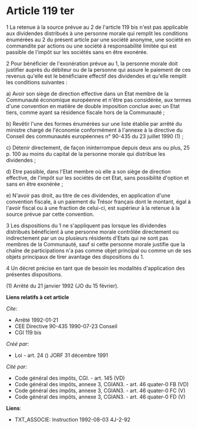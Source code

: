 # Article 119 ter

1 La retenue à la source prévue au 2 de l'article 119 bis n'est pas applicable aux dividendes distribués à une personne
morale qui remplit les conditions énumérées au 2 du présent article par une société anonyme, une société en commandite par
actions ou une société à responsabilité limitée qui est passible de l'impôt sur les sociétés sans en être exonérée.

2 Pour bénéficier de l'exonération prévue au 1, la personne morale doit justifier auprès du débiteur ou de la personne qui
assure le paiement de ces revenus qu'elle est le bénéficiaire effectif des dividendes et qu'elle remplit les conditions
suivantes :

a) Avoir son siège de direction effective dans un Etat membre de la Communauté économique européenne et n'être pas
considérée, aux termes d'une convention en matière de double imposition conclue avec un Etat tiers, comme ayant sa résidence
fiscale hors de la Communauté ;

b) Revêtir l'une des formes énumérées sur une liste établie par arrêté du ministre chargé de l'économie conformément à
l'annexe à la directive du Conseil des communautés européennes n° 90-435 du 23 juillet 1990  (1) ;

c) Détenir directement, de façon ininterrompue depuis deux ans ou plus, 25 p. 100 au moins du capital de la personne morale
qui distribue les dividendes ;

d) Etre passible, dans l'Etat membre où elle a son siège de direction effective, de l'impôt sur les sociétés de cet Etat,
sans possibilité d'option et sans en être exonérée ;

e) N'avoir pas droit, au titre de ces dividendes, en application d'une convention fiscale, à un paiement du Trésor français
dont le montant, égal à l'avoir fiscal ou à une fraction de celui-ci, est supérieur à la retenue à la source prévue par cette
convention.

3 Les dispositions du 1 ne s'appliquent pas lorsque les dividendes distribués bénéficient à une personne morale contrôlée
directement ou indirectement par un ou plusieurs résidents d'Etats qui ne sont pas membres de la Communauté, sauf si cette
personne morale justifie que la chaîne de participations n'a pas comme objet principal ou comme un de ses objets principaux
de tirer avantage des dispositions du 1.

4 Un décret précise en tant que de besoin les modalités d'application des présentes dispositions.

(1) Arrêté du 21 janvier 1992 (JO du 15 février).

**Liens relatifs à cet article**

_Cite_:

  - Arrêté 1992-01-21
  - CEE Directive 90-435 1990-07-23 Conseil
  - CGI 119 bis

_Créé par_:

  - Loi - art. 24 () JORF 31 décembre 1991

_Cité par_:

  - Code général des impôts, CGI. - art. 145 (VD)
  - Code général des impôts, annexe 3, CGIAN3. - art. 46 quater-0 FB (VD)
  - Code général des impôts, annexe 3, CGIAN3. - art. 46 quater-0 FC (V)
  - Code général des impôts, annexe 3, CGIAN3. - art. 46 quater-0 FD (V)

**Liens**:

  - TXT_ASSOCIE: Instruction 1992-08-03 4J-2-92
